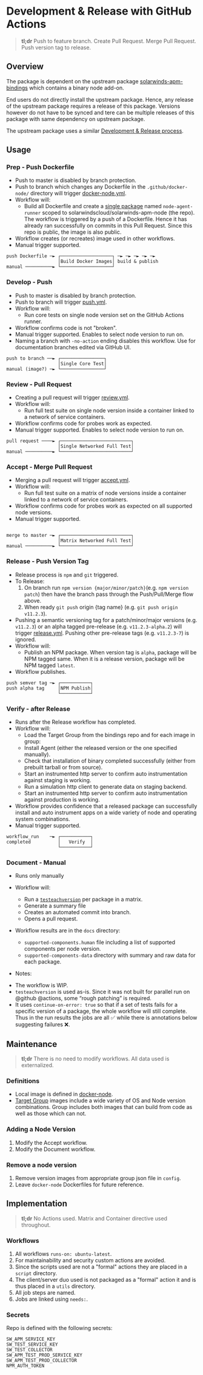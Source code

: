 # Development & Release with GitHub Actions 

> **tl;dr** Push to feature branch. Create Pull Request. Merge Pull Request. Push version tag to release.

## Overview

The package is dependent on the upstream package [solarwinds-apm-bindings](https://www.npmjs.com/package/solarwinds-apm-bindings) which contains a binary node add-on. 

End users do not directly install the upstream package. Hence, any release of the upstream package requires a release of this package. Versions however do not have to be synced and tere can be multiple releases of this package with same dependency on upstream package.

The upstream package uses a similar [Development & Release process](https://github.com/solarwindscloud/solarwinds-bindings-node/tree/main/.github#development--release-with-github-actions).

## Usage

### Prep - Push Dockerfile

* Push to master is disabled by branch protection.
* Push to branch which changes any Dockerfile in the `.github/docker-node/` directory will trigger [docker-node.yml](./workflows/docker-node.yml).
* Workflow will:
  - Build all Dockerfile and create a [single package](https://github.com/solarwindscloud/solarwinds-apm-node/pkgs/container/solarwinds-apm-node%2Fnode-agent-runner) named `node-agent-runner` scoped to solarwindscloud/solarwinds-apm-node (the repo). The workflow is triggered by a push of a Dockerfile. Hence it has already ran successfully on commits in this Pull Request. Since this repo is public, the image is also public.
* Workflow creates (or recreates) image used in other workflows.
* Manual trigger supported.

```
push Dockerfile ─► ┌───────────────────┐ ─► ─► ─► ─► ─►
                   │Build Docker Images│ build & publish
manual ──────────► └───────────────────┘     
```

### Develop - Push

* Push to master is disabled by branch protection.
* Push to branch will trigger [push.yml](./workflows/push.yml). 
* Workflow will:
  - Run core tests on single node version set on the GitHub Actions runner. 
* Workflow confirms code is not "broken".
* Manual trigger supported. Enables to select node version to run on.
* Naming a branch with `-no-action` ending disables this workflow. Use for documentation branches edited via GitHub UI.
```
push to branch ──► ┌────────────────┐ 
                   │Single Core Test│ 
manual (image?) ─► └────────────────┘ 
```

### Review - Pull Request

* Creating a pull request will trigger [review.yml](./workflows/review.yml). 
* Workflow will:
  - Run full test suite on single node version inside a container linked to a network of service containers. 
* Workflow confirms code for probes work as expected.
* Manual trigger supported. Enables to select node version to run on.
```
pull request ────► ┌──────────────────────────┐
                   │Single Networked Full Test│
manual ──────────► └──────────────────────────┘
```
### Accept - Merge Pull Request 

* Merging a pull request will trigger [accept.yml](./workflows/accept.yml). 
* Workflow will:
  - Run full test suite on a matrix of node versions inside a container linked to a network of service containers. 
* Workflow confirms code for probes work as expected on all supported node versions.
* Manual trigger supported.
```

merge to master ─► ┌──────────────────────────┐
                   │Matrix Networked Full Test│
manual ──────────► └──────────────────────────┘
```

### Release - Push Version Tag

* Release process is `npm` and `git` triggered.
* To Release:
  1. On branch run `npm version {major/minor/patch}`(e.g. `npm version patch`) then have the branch pass through the Push/Pull/Merge flow above. 
  2. When ready `git push` origin {tag name} (e.g. `git push origin v11.2.3`).
* Pushing a semantic versioning tag for a patch/minor/major versions (e.g. `v11.2.3`) or an alpha tagged pre-release (e.g. `v11.2.3-alpha.2`) will trigger [release.yml](./workflows/release.yml). Pushing other pre-release tags (e.g. `v11.2.3-7`) is ignored.
* Workflow will: 
  - Publish an NPM package. When version tag is `alpha`, package will be NPM tagged same. When it is a release version, package will be NPM tagged `latest`.
* Workflow publishes.

```
push semver tag ─► ┌───────────┐
push alpha tag     │NPM Publish│
                   └───────────┘
```


### Verify - after Release

* Runs after the Release workflow has completed.
* Workflow will:
  - Load the Target Group from the bindings repo and for each image in group:
  - Install Agent (either the released version or the one specified manually).
  - Check that installation of binary completed successfully (either from prebuilt tarball or from source).
  - Start an instrumented http server to confirm auto instrumentation against staging is working.
  - Run a simulation http client to generate data on staging backend.
  - Start an instrumented http server to confirm auto instrumentation against production is working.
* Workflow provides confidence that a released package can successfully install and auto instrument apps on a wide variety of node and operating system combinations.
* Manual trigger supported.


```
workflow_run    ─► ┌───────────┐
completed          │   Verify  │
                   └───────────┘
```

### Document - Manual

* Runs only manually 
* Workflow will:
  - Run a [`testeachversion`](https://www.npmjs.com/package/testeachversion) per package in a matrix.
  - Generate a summary file
  - Creates an automated commit into branch.
  - Opens a pull request. 
* Workflow results are in the `docs` directory:
  - `supported-components.human` file including a list of supported components per node version.
  - `supported-components-data` directory with summary and raw data for each package.

* Notes: 
- The workflow is WIP.
- `testeachversion` is used as-is. Since it was not built for parallel run on @github @actions, some “rough patching” is required.
- It uses `continue-on-error: true` so that if a set of tests fails for a specific version of a package, the whole workflow will still complete. Thus in the run results the jobs are all ✅ while there is annotations below suggesting failures ❌. 

## Maintenance

> **tl;dr** There is no need to modify workflows. All data used is externalized.

### Definitions
* Local image is defined in [docker-node](./docker-node).
* [Target Group](./config/target-group.json) images include a wide variety of OS and Node version combinations. Group includes both images that can build from code as well as those which can not.

### Adding a Node Version

1. Modify the Accept workflow.
2. Modify the Document workflow.

### Remove a node version

1. Remove version images from appropriate group json file in `config`.
2. Leave `docker-node` Dockerfiles for future reference.

## Implementation

> **tl;dr** No Actions used. Matrix and Container directive used throughout.

### Workflows

1. All workflows `runs-on: ubuntu-latest`.
2. For maintainability and security custom actions are avoided.
3. Since the scripts used are not a "formal" actions they are placed in a `script` directory.
4. The client/server duo used is not packaged as a "formal" action it and is thus placed in a `utils` directory.
5. All job steps are named.
6. Jobs are linked using `needs:`.

### Secrets

Repo is defined with the following secrets:
```
SW_APM_SERVICE_KEY
SW_TEST_SERVICE_KEY
SW_TEST_COLLECTOR
SW_APM_TEST_PROD_SERVICE_KEY
SW_APM_TEST_PROD_COLLECTOR
NPM_AUTH_TOKEN
```
